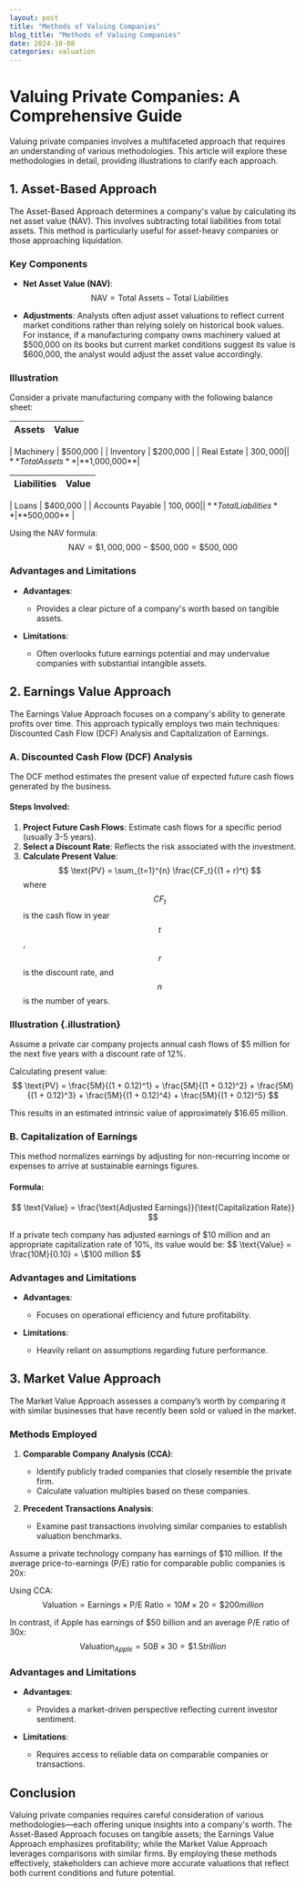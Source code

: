 ```yaml
---
layout: post
title: "Methods of Valuing Companies"
blog_title: "Methods of Valuing Companies"
date: 2024-10-08
categories: valuation
---
```


# Valuing Private Companies: A Comprehensive Guide

Valuing private companies involves a multifaceted approach that requires an understanding of various methodologies. This article will explore these methodologies in detail, providing illustrations to clarify each approach.

## 1. Asset-Based Approach

The Asset-Based Approach determines a company's value by calculating its net asset value (NAV). This involves subtracting total liabilities from total assets. This method is particularly useful for asset-heavy companies or those approaching liquidation.

### Key Components

- **Net Asset Value (NAV)**: 
  $$
  \text{NAV} = \text{Total Assets} - \text{Total Liabilities}
  $$

- **Adjustments**: Analysts often adjust asset valuations to reflect current market conditions rather than relying solely on historical book values. For instance, if a manufacturing company owns machinery valued at $500,000 on its books but current market conditions suggest its value is $600,000, the analyst would adjust the asset value accordingly.

### Illustration

Consider a private manufacturing company with the following balance sheet:

| **Assets**               | **Value**     |
|--------------------------|---------------|

| Machinery                | $500,000      |
| Inventory                | $200,000      |
| Real Estate              | $300,000      |
| **Total Assets**         | **$1,000,000**|

| **Liabilities**          | **Value**     |
|--------------------------|---------------|

| Loans                    | $400,000      |
| Accounts Payable         | $100,000      |
| **Total Liabilities**    | **$500,000**  |

Using the NAV formula:
$$
\text{NAV} = \$1,000,000 - \$500,000 = \$500,000
$$


### Advantages and Limitations

- **Advantages**:
  - Provides a clear picture of a company's worth based on tangible assets.
  
- **Limitations**:
  - Often overlooks future earnings potential and may undervalue companies with substantial intangible assets.

## 2. Earnings Value Approach

The Earnings Value Approach focuses on a company's ability to generate profits over time. This approach typically employs two main techniques: Discounted Cash Flow (DCF) Analysis and Capitalization of Earnings.

### A. Discounted Cash Flow (DCF) Analysis

The DCF method estimates the present value of expected future cash flows generated by the business.

#### Steps Involved:

1. **Project Future Cash Flows**: Estimate cash flows for a specific period (usually 3-5 years).
2. **Select a Discount Rate**: Reflects the risk associated with the investment.
3. **Calculate Present Value**:
   $$
   \text{PV} = \sum_{t=1}^{n} \frac{CF_t}{(1 + r)^t}
   $$
   where $$CF_t$$ is the cash flow in year $$t$$, $$r$$ is the discount rate, and $$n$$ is the number of years.

### Illustration {.illustration}
Assume a private car company projects annual cash flows of $5 million for the next five years with a discount rate of 12%.

Calculating present value:
$$
\text{PV} = \frac{5M}{(1 + 0.12)^1} + \frac{5M}{(1 + 0.12)^2} + \frac{5M}{(1 + 0.12)^3} + \frac{5M}{(1 + 0.12)^4} + \frac{5M}{(1 + 0.12)^5}
$$

This results in an estimated intrinsic value of approximately $16.65 million.
</div>

### B. Capitalization of Earnings

This method normalizes earnings by adjusting for non-recurring income or expenses to arrive at sustainable earnings figures.

#### Formula:
$$
\text{Value} = \frac{\text{Adjusted Earnings}}{\text{Capitalization Rate}}
$$


<div class="illustration">
If a private tech company has adjusted earnings of $10 million and an appropriate capitalization rate of 10%, its value would be:
$$
\text{Value} = \frac{10M}{0.10} = \$100 million
$$
</div>

### Advantages and Limitations

- **Advantages**:
  - Focuses on operational efficiency and future profitability.
  
- **Limitations**:
  - Heavily reliant on assumptions regarding future performance.

## 3. Market Value Approach

The Market Value Approach assesses a company’s worth by comparing it with similar businesses that have recently been sold or valued in the market.

### Methods Employed

1. **Comparable Company Analysis (CCA)**:
   - Identify publicly traded companies that closely resemble the private firm.
   - Calculate valuation multiples based on these companies.

2. **Precedent Transactions Analysis**:
   - Examine past transactions involving similar companies to establish valuation benchmarks.

<div class="illustration">
Assume a private technology company has earnings of $10 million. If the average price-to-earnings (P/E) ratio for comparable public companies is 20x:

Using CCA:
$$
\text{Valuation} = \text{Earnings} \times \text{P/E Ratio} = 10M \times 20 = \$200 million
$$


In contrast, if Apple has earnings of $50 billion and an average P/E ratio of 30x:
$$
\text{Valuation}_{Apple} = 50B \times 30 = \$1.5 trillion
$$
</div>

### Advantages and Limitations

- **Advantages**:
  - Provides a market-driven perspective reflecting current investor sentiment.
  
- **Limitations**:
  - Requires access to reliable data on comparable companies or transactions.

## Conclusion

Valuing private companies requires careful consideration of various methodologies—each offering unique insights into a company's worth. The Asset-Based Approach focuses on tangible assets; the Earnings Value Approach emphasizes profitability; while the Market Value Approach leverages comparisons with similar firms. By employing these methods effectively, stakeholders can achieve more accurate valuations that reflect both current conditions and future potential.
